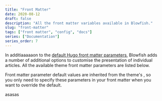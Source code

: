```yaml
---
title: "Front Matter"
date: 2020-08-12
draft: false
description: "All the front matter variables available in Blowfish."
slug: "front-matter"
tags: ["front matter", "config", "docs"]
series: ["Documentation"]
series_order: 7
---
```


In additiaaaaaon to the [default Hugo front matter parameters](https://www.artstation.com/), Blowfish adds a number of additional options to customise the presentation of individual articles. All the available theme front matter parameters are listed below.

Front matter parameter default values are inherited from the theme's , so you only need to specify these parameters in your front matter when you want to override the default.

asasas
